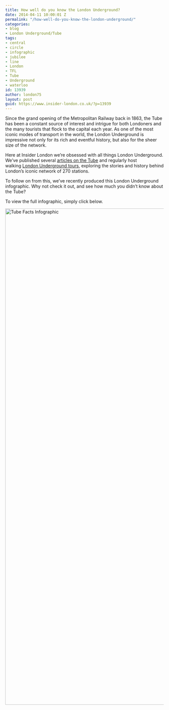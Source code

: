 ```yaml
---
title: How well do you know the London Underground?
date: 2014-04-11 10:00:01 Z
permalink: "/how-well-do-you-know-the-london-underground/"
categories:
- blog
- London Underground/Tube
tags:
- central
- circle
- infographic
- jubilee
- line
- London
- TFL
- Tube
- Underground
- waterloo
id: 13939
author: london75
layout: post
guid: https://www.insider-london.co.uk/?p=13939
---
```


Since the grand opening of the Metropolitan Railway back in 1863, the Tube has been a constant source of interest and intrigue for both Londoners and the many tourists that flock to the capital each year. As one of the most iconic modes of transport in the world, the London Underground is impressive not only for its rich and eventful history, but also for the sheer size of the network.

Here at Insider London we&#8217;re obsessed with all things London Underground. We&#8217;ve published several [articles on the Tube](/the-london-underground-2014/) and regularly host walking [London Underground tours](https://www.insider-london.co.uk/london-underground-tube-tours/), exploring the stories and history behind London&#8217;s iconic network of 270 stations.

To follow on from this, we&#8217;ve recently produced this London Underground infographic. Why not check it out, and see how much you didn&#8217;t know about the Tube?

To view the full infographic, simply click below.

<a title="CLick here to view the infographic" href="https://www.insider-london.co.uk/tube-facts-infographic/" target="_blank"><img class="alignnone size-full wp-image-13960" alt="Tube Facts Infographic" src="/wp-content/uploads/2014/02/Tube-Facts-Infographic-Thumb.jpg" width="569" height="1570" /></a>